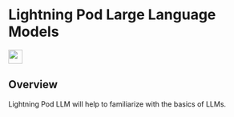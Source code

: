 # Lightning Pod Large Language Models

<a
href="https://lightning.ai" ><img src ="https://img.shields.io/badge/-Lightning-792ee5?logo=pytorchlightning&logoColor=white" height="28"/>
</a>

## Overview

Lightning Pod LLM will help to familiarize with the basics of LLMs.

